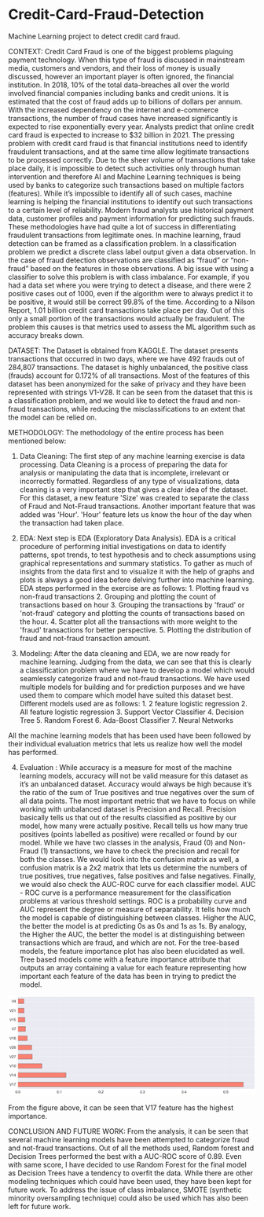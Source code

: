 # Credit-Card-Fraud-Detection

Machine Learning project to detect credit card fraud.

CONTEXT: Credit Card Fraud is one of the biggest problems plaguing payment technology. When this type of fraud is discussed in mainstream media, customers and vendors, and their loss of money is usually discussed, however an important player is often ignored, the financial institution. In 2018, 10% of the total data-breaches all over the world involved financial companies including banks and credit unions. It is estimated that the cost of fraud adds up to billions of dollars per annum. With the increased dependency on the internet and e-commerce transactions, the number of fraud cases have increased significantly is expected to rise exponentially every year. Analysts predict that online credit card fraud is expected to increase to $32 billion in 2021. The pressing problem with credit card fraud is that financial institutions need to identify fraudulent transactions, and at the same time allow legitimate transactions to be processed correctly. 
Due to the sheer volume of transactions that take place daily, it is impossible to detect such activities only through human intervention and therefore AI and Machine Learning techniques is being used by banks to categorize such transactions based on multiple factors (features). While it’s impossible to identify all of such cases, machine learning is helping the financial institutions to identify out such transactions to a certain level of reliability. Modern fraud analysts use historical payment data, customer profiles and payment information for predicting such frauds. These methodologies have had quite a lot of success in differentiating fraudulent transactions from legitimate ones. In machine learning, fraud detection can be framed as a classification problem. In a classification problem we predict a discrete class label output given a data observation. In the case of fraud detection observations are classified as “fraud” or “non-fraud” based on the features in those observations. A big issue with using a classifier to solve this problem is with class imbalance. For example, if you had a data set where you were trying to detect a disease, and there were 2 positive cases out of 1000, even if the algorithm were to always predict it to be positive, it would still be correct 99.8% of the time. According to a Nilson Report, 1.01 billion credit card transactions take place per day. Out of this only a small portion of the transactions would actually be fraudulent. The problem this causes is that metrics used to assess the ML algorithm such as accuracy breaks down.

DATASET: The Dataset is obtained from KAGGLE. The dataset presents transactions that occurred in two days, where we have 492 frauds out of 284,807 transactions. The dataset is highly unbalanced, the positive class (frauds) account for 0.172% of all transactions. Most of the features of this dataset has been anonymized for the sake of privacy and they have been represented with strings V1-V28. It can be seen from the dataset that this is a classification problem, and we would like to detect the fraud and non-fraud transactions, while reducing the misclassifications to an extent that the model can be relied on.

METHODOLOGY: The methodology of the entire process has been mentioned below:

  1. Data Cleaning: The first step of any machine learning exercise is data processing. Data Cleaning is a process of preparing the data for analysis or manipulating the data that is incomplete, irrelevant or incorrectly formatted. Regardless of any type of visualizations, data cleaning is a very important step that gives a clear idea of the dataset. For this dataset, a new feature 'Size' was created to separate the class of Fraud and Not-Fraud transactions. Another important feature that was added was 'Hour'. 'Hour' feature lets us know the hour of the day when the transaction had taken place.

  2. EDA: Next step is EDA (Exploratory Data Analysis). EDA is a critical procedure of performing initial investigations on data to identify patterns, spot trends, to test hypothesis and to check assumptions using graphical representations and summary statistics. To gather as much of insights from the data first and to visualize it with the help of graphs and plots is always a good idea before delving further into machine learning.
EDA steps performed in the exercise are as follows: 
                                      1. Plotting fraud vs non-fraud transactions 
                                      2. Grouping and plotting the count of transactions based on hour
                                      3. Grouping the transactions by 'fraud' or 'not-fraud' category and plotting the counts of transactions based on the hour.
                                      4. Scatter plot all the transactions with more weight to the 'fraud' transactions for better perspective.
                                      5. Plotting the distribution of fraud and not-fraud transaction amount.

  3. Modeling: After the data cleaning and EDA, we are now ready for machine learning. Judging from the data, we can see that this is clearly a classification problem where we have to develop a model which would seamlessly categorize fraud and not-fraud transactions. We have used multiple models for building and for prediction purposes and we have used them to compare which model have suited this dataset best. Different models used are as follows:
                                      1. 2 feature logistic regression 
                                      2. All feature logistic regression
                                      3. Support Vector Classifier
                                      4. Decision Tree
                                      5. Random Forest
                                      6. Ada-Boost Classifier
                                      7. Neural Networks
                              
All the machine learning models that has been used have been followed by their individual evaluation metrics that lets us realize how well the model has performed.

  4. Evaluation : While accuracy is a measure for most of the machine learning models, accuracy will not be valid measure for this dataset as it’s an unbalanced dataset. Accuracy would always be high because it’s the ratio of the sum of True positives and true negatives over the sum of all data points. The most important metric that we have to focus on while working with unbalanced dataset is Precision and Recall. 
Precision basically tells us that out of the results classified as positive by our model, how many were actually positive.
Recall tells us how many true positives (points labelled as positive) were recalled or found by our model.
While we have two classes in the analysis, Fraud (0) and Non-Fraud (1) transactions, we have to check the precision and recall for both the classes. We would look into the confusion matrix as well, a confusion matrix is a 2x2 matrix that lets us determine the numbers of true positives, true negatives, false positives and false negatives. Finally, we would also check the AUC-ROC curve for each classifier model. AUC - ROC curve is a performance measurement for the classification problems at various threshold settings. ROC is a probability curve and AUC represent the degree or measure of separability. It tells how much the model is capable of distinguishing between classes. Higher the AUC, the better the model is at predicting 0s as 0s and 1s as 1s. By analogy, the Higher the AUC, the better the model is at distinguishing between transactions which are fraud, and which are not. For the tree-based models, the feature importance plot has also been elucidated as well. Tree based models come with a feature importance attribute that outputs an array containing a value for each feature representing how important each feature of the data has been in trying to predict the model. 

![](/Images/feature.png)

From the figure above, it can be seen that V17 feature has the highest importance.

CONCLUSION AND FUTURE WORK: From the analysis, it can be seen that several machine learning models have been attempted to categorize fraud and not-fraud transactions. Out of all the methods used, Random forest and Decision Trees performed the best with a AUC-ROC score of 0.89. Even with same score, I have decided to use Random Forest for the final model as Decision Trees have a tendency to overfit the data. While there are other modeling techniques which could have been used, they have been kept for future work. To address the issue of class imbalance, SMOTE (synthetic minority oversampling technique) could also be used which has also been left for future work. 

